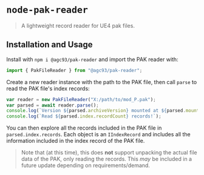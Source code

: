 # `node-pak-reader`

> A lightweight record reader for UE4 pak files.

## Installation and Usage

Install with `npm i @agc93/pak-reader` and import the PAK reader with:

```ts
import { PakFileReader } from "@agc93/pak-reader";
```

Create a new reader instance with the path to the PAK file, then call `parse` to read the PAK file's index records:

```ts
var reader = new PakFileReader("X:/path/to/mod_P.pak");
var parsed = await reader.parse();
console.log(`Version ${parsed.archiveVersion} mounted at ${parsed.mountPoint}`);
console.log(`Read ${parsed.index.recordCount} records!`);
```

You can then explore all the records included in the PAK file in `parsed.index.records`. Each object is an `IIndexRecord` and includes all the information included in the index record of the PAK file. 

> Note that (at this time), this does **not** support unpacking the actual file data of the PAK, only reading the records. This _may_ be included in a future update depending on requirements/demand.

